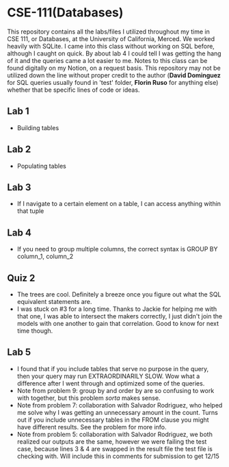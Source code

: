 # CSE-111(Databases)
This repository contains all the labs/files I utilized throughout my time in CSE 111, or Databases, at the University of California, Merced. We worked heavily with SQLite. I came into this class without working on SQL before, although I caught on quick. By about lab 4 I could tell I was getting the hang of it and the queries came a lot easier to me. Notes to this class can be found digitally on my Notion, on a request basis. This repository may not be utilized down the line without proper credit to the author (**David Dominguez** for SQL queries usually found in 'test' folder, **Florin Ruso** for anything else) whether that be specific lines of code or ideas.

## Lab 1 
- Building tables

## Lab 2 
- Populating tables

## Lab 3 
- If I navigate to a certain element on a table, I can access anything within that tuple

## Lab 4
- If you need to group multiple columns, the correct syntax is GROUP BY column_1, column_2

## Quiz 2 
- The trees are cool. Definitely a breeze once you figure out what the SQL equivalent statements are. 
- I was stuck on #3 for a long time. Thanks to Jackie for helping me with that one, I was able to intersect the makers correctly, I just didn't join the models with one another to gain that correlation. Good to know for next time though. 

## Lab 5
- I found that if you include tables that serve no purpose in the query, then your query may run EXTRAORDINARILY SLOW. Wow what a difference after I went through and optimized some of the queries.
- Note from problem 9: group by and order by are so confusing to work with together, but this problem _sorta_ makes sense. 
- Note from problem 7: collaboration with Salvador Rodriguez, who helped me solve why I was getting an unnecessary amount in the count. Turns out if you include unnecessary tables in the FROM clause you might have different results. See the problem for more info.
- Note from problem 5: collaboration with Salvador Rodriguez, we both realized our outputs are the same, however we were failing the test case, because lines 3 & 4 are swapped in the result file the test file is checking with. Will include this in comments for submission to get 12/15